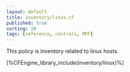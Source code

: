 ```yaml
---
layout: default
title: inventory/linux.cf
published: true
sorting: 20
tags: [reference, controls, MPF]
---
```


This policy is inventory related to linux hosts.

[%CFEngine_library_include(inventory/linux)%]

